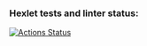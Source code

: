 ### Hexlet tests and linter status:
[![Actions Status](https://github.com/kimdeun/devops-engineer-from-scratch-project-49/actions/workflows/hexlet-check.yml/badge.svg)](https://github.com/kimdeun/devops-engineer-from-scratch-project-49/actions)
